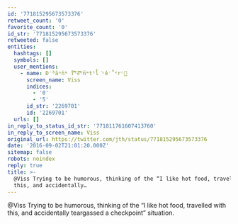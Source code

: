 ```yaml
---
id: '771815295673573376'
retweet_count: '0'
favorite_count: '0'
id_str: '771815295673573376'
retweeted: false
entities:
  hashtags: []
  symbols: []
  user_mentions:
    - name: D̒̕ᵈăᵃn̕ᶰ Ť̾̾̓͐͒͠ᵗe͗̑́̋̂́͡ᵉn̅ᶰtᵗl̀̓͘ᶫe̓̒̂̚ᵉrʳ🫡
      screen_name: Viss
      indices:
        - '0'
        - '5'
      id_str: '2269701'
      id: '2269701'
  urls: []
in_reply_to_status_id_str: '771811761607413760'
in_reply_to_screen_name: Viss
original_url: https://twitter.com/jth/status/771815295673573376
date: '2016-09-02T21:01:20.000Z'
sitemap: false
robots: noindex
reply: true
title: >-
  @Viss Trying to be humorous, thinking of the “I like hot food, travelled with
  this, and accidentally…
---
```


@Viss Trying to be humorous, thinking of the “I like hot food, travelled with this, and accidentally teargassed a checkpoint” situation.